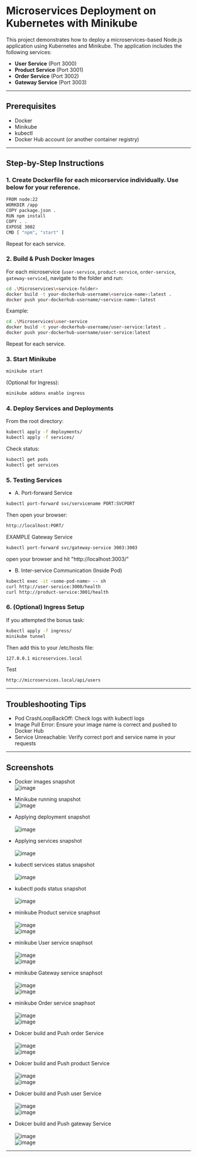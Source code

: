 # Microservices Deployment on Kubernetes with Minikube
This project demonstrates how to deploy a microservices-based Node.js application using Kubernetes and Minikube. The application includes the following services:

- **User Service** (Port 3000)
- **Product Service** (Port 3001)
- **Order Service** (Port 3002)
- **Gateway Service** (Port 3003)
---

## Prerequisites
- Docker
- Minikube
- kubectl
- Docker Hub account (or another container registry)
---

## Step-by-Step Instructions
### 1. Create Dockerfile for each micorservice individually. Use below for your reference.
```bash
FROM node:22
WORKDIR /app
COPY package.json .
RUN npm install
COPY . .
EXPOSE 3002
CMD [ "npm", "start" ]
```
Repeat for each service.

### 2. Build & Push Docker Images
For each microservice (`user-service`, `product-service`, `order-service`, `gateway-service`), navigate to the folder and run:
```bash
cd .\Microservices\<service-folder>
docker build -t your-dockerhub-username\<service-name>:latest .
docker push your-dockerhub-username/<service-name>:latest
```
Example:
```bash
cd .\Microservices\user-service
docker build -t your-dockerhub-username/user-service:latest .
docker push your-dockerhub-username/user-service:latest
```
Repeat for each service.

### 3. Start Minikube
```bash
minikube start
```
(Optional for Ingress):
```bash
minikube addons enable ingress
```

### 4. Deploy Services and Deployments
From the root directory:
```bash
kubectl apply -f deployments/
kubectl apply -f services/
```
Check status:
```bash
kubectl get pods
kubectl get services
```

### 5. Testing Services
- A. Port-forward Service
```bash
kubectl port-forward svc/servicename PORT:SVCPORT
```
Then open your browser:
```bash
http://localhost:PORT/
```
EXAMPLE
Gateway Service
```bash
kubectl port-forward svc/gateway-service 3003:3003
```
open your browser and hit "http://localhost:3003/"

- B. Inter-service Communication (Inside Pod)
```bash
kubectl exec -it <some-pod-name> -- sh
curl http://user-service:3000/health
curl http://product-service:3001/health
```

### 6. (Optional) Ingress Setup
If you attempted the bonus task:
```bash
kubectl apply -f ingress/
minikube tunnel
```
Then add this to your /etc/hosts file:
```bash
127.0.0.1 microservices.local
```
Test
```bash
http://microservices.local/api/users
```
---

## Troubleshooting Tips<br>
- Pod CrashLoopBackOff: Check logs with kubectl logs <pod-name><br>
- Image Pull Error: Ensure your image name is correct and pushed to Docker Hub<br>
- Service Unreachable: Verify correct port and service name in your requests<br>
---

## Screenshots
- Docker images snapshot<br>
<img  alt="image" src="https://github.com/praysap/Skill-Test2-Container-Orchestration/blob/main/screenshot/Repository.png" /><br>

- Minikube running snapshot<br>
<img  alt="image" src="https://github.com/praysap/Skill-Test2-Container-Orchestration/blob/main/screenshot/minikube_start.png" /><br>

- Applying deployment snapshot<br><br>
<img  alt="image" src="https://github.com/user-attachments/assets/927780c9-8a59-449c-b94d-0f8a56e41248" /><br>

- Applying services snapshot<br><br>
<img  alt="image" src="https://github.com/user-attachments/assets/040694c8-882c-4871-bb39-dc03b304f245" /><br>

- kubectl services status snapshot<br><br>
<img alt="image" src="https://github.com/praysap/Skill-Test2-Container-Orchestration/blob/main/screenshot/kubectl-get-service.png" /><br>

- kubectl pods status snapshot<br><br>
![image](https://github.com/praysap/Skill-Test2-Container-Orchestration/blob/main/screenshot/kubectl-get-pods.png)<br>

- minikube Product service snaphsot<br><br>
<img alt="image" src="https://github.com/praysap/Skill-Test2-Container-Orchestration/blob/main/screenshot/product-service.png" /><br>
![image](https://github.com/praysap/Skill-Test2-Container-Orchestration/blob/main/screenshot/product-output.png)<br>

- minikube User service snaphsot<br><br>
<img  alt="image" src="https://github.com/praysap/Skill-Test2-Container-Orchestration/blob/main/screenshot/user-service.png" /><br>
<img  alt="image" src="https://github.com/praysap/Skill-Test2-Container-Orchestration/blob/main/screenshot/user-output.png" /><br>

- minikube Gateway service snaphsot<br><br>
![image](https://github.com/praysap/Skill-Test2-Container-Orchestration/blob/main/screenshot/gateway-service.png)<br>
![image](https://github.com/praysap/Skill-Test2-Container-Orchestration/blob/main/screenshot/gateway-output.png)<br>

- minikube Order service snaphsot<br><br>
![image](https://github.com/praysap/Skill-Test2-Container-Orchestration/blob/main/screenshot/order-service.png)<br>
![image](https://github.com/praysap/Skill-Test2-Container-Orchestration/blob/main/screenshot/order-output.png)<br>

- Dokcer build and Push order Service <br><br>
![image](https://github.com/praysap/Skill-Test2-Container-Orchestration/blob/main/screenshot/Docker-build-o.png)<br>
![image](https://github.com/praysap/Skill-Test2-Container-Orchestration/blob/main/screenshot/Dokcer-order.png)<br>

- Dokcer build and Push product Service <br><br>
![image](https://github.com/praysap/Skill-Test2-Container-Orchestration/blob/main/screenshot/Docker-build-p.png)<br>
![image](https://github.com/praysap/Skill-Test2-Container-Orchestration/blob/main/screenshot/Docker-product.png)<br>

- Dokcer build and Push user Service <br><br>
![image](https://github.com/praysap/Skill-Test2-Container-Orchestration/blob/main/screenshot/Docker-build-u.png)<br>
![image](https://github.com/praysap/Skill-Test2-Container-Orchestration/blob/main/screenshot/Docker-user.png)<br>

- Dokcer build and Push gateway Service <br><br>
![image](https://github.com/praysap/Skill-Test2-Container-Orchestration/blob/main/screenshot/Docker-build-g.png)<br>
![image](https://github.com/praysap/Skill-Test2-Container-Orchestration/blob/main/screenshot/Dokcer-gateway.png)<br>
---


